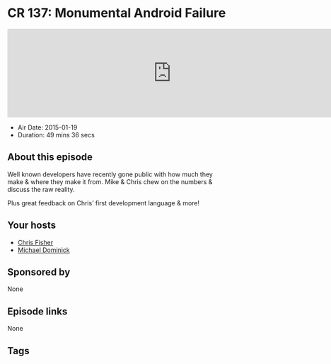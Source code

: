# CR 137: Monumental Android Failure

<iframe src="https://player.fireside.fm/v2/MLf2ZzhC+6OaiCHmN?theme=dark" width="740" height="200" frameborder="0" scrolling="no"></iframe>

* Air Date: 2015-01-19
* Duration: 49 mins 36 secs

## About this episode

Well known developers have recently gone public with how much they make & where they make it from. Mike & Chris chew on the numbers & discuss the raw reality.

Plus great feedback on Chris’ first development language & more!

## Your hosts
* [Chris Fisher](https://coder.show/hosts/chrislas)
* [Michael Dominick](https://coder.show/hosts/michael)

## Sponsored by

None



## Episode links

None



## Tags

